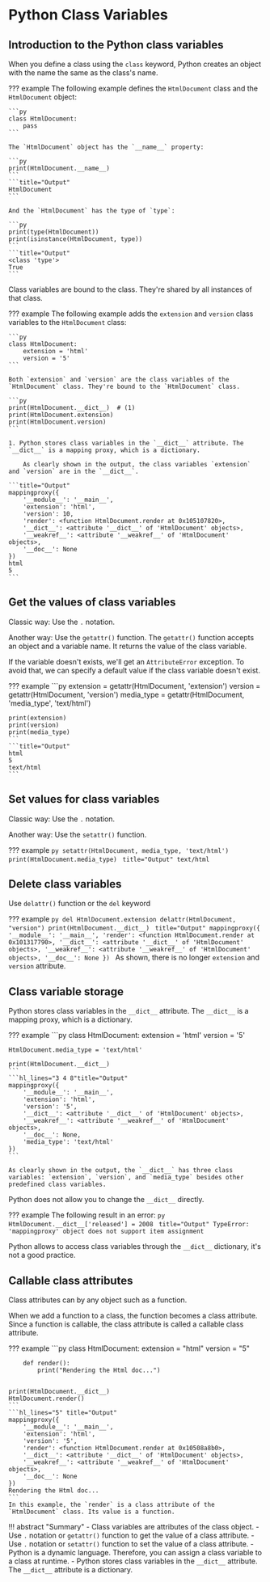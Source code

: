 # Python Class Variables

## Introduction to the Python class variables

When you define a class using the `class` keyword, Python creates an object with the name the same as the class's name.

??? example
    The following example defines the `HtmlDocument` class and the `HtmlDocument` object:

    ```py
    class HtmlDocument:
        pass
    ```

    The `HtmlDocument` object has the `__name__` property:
    
    ```py
    print(HtmlDocument.__name__)
    ```
    ```title="Output"
    HtmlDocument
    ```

    And the `HtmlDocument` has the type of `type`:

    ```py
    print(type(HtmlDocument))
    print(isinstance(HtmlDocument, type))
    ```
    ```title="Output"
    <class 'type'>
    True
    ```

Class variables are bound to the class. They're shared by all instances of that class.

??? example
    The following example adds the `extension` and `version` class variables to the `HtmlDocument` class:

    ```py
    class HtmlDocument:
        extension = 'html'
        version = '5'
    ```

    Both `extension` and `version` are the class variables of the `HtmlDocument` class. They're bound to the `HtmlDocument` class.

    ```py
    print(HtmlDocument.__dict__)  # (1)
    print(HtmlDocument.extension)
    print(HtmlDocument.version)
    ```

    1. Python stores class variables in the `__dict__` attribute. The `__dict__` is a mapping proxy, which is a dictionary.

        As clearly shown in the output, the class variables `extension` and `version` are in the `__dict__`.

    ```title="Output"
    mappingproxy({
        '__module__': '__main__',
        'extension': 'html',
        'version': 10,
        'render': <function HtmlDocument.render at 0x105107820>,
        '__dict__': <attribute '__dict__' of 'HtmlDocument' objects>,
        '__weakref__': <attribute '__weakref__' of 'HtmlDocument' objects>,
        '__doc__': None
    })
    html
    5
    ```

## Get the values of class variables

Classic way: Use the `.` notation.

Another way: Use the `getattr()` function. The `getattr()` function accepts an object and a variable name. It returns the value of the class variable.

If the variable doesn't exists, we'll get an `AttributeError` exception. To avoid that, we can specify a default value if the class variable doesn't exist.

??? example
    ```py
    extension = getattr(HtmlDocument, 'extension')
    version = getattr(HtmlDocument, 'version')
    media_type = getattr(HtmlDocument, 'media_type', 'text/html')

    print(extension)
    print(version)
    print(media_type)
    ```
    ```title="Output"
    html
    5
    text/html
    ```

## Set values for class variables

Classic way: Use the `.` notation.

Another way: Use the `setattr()` function.

??? example
    ```py
    setattr(HtmlDocument, media_type, 'text/html')
    print(HtmlDocument.media_type)
    ```
    ```title="Output"
    text/html
    ```

## Delete class variables

Use `delattr()` function or the `del` keyword

??? example
    ```py
    del HtmlDocument.extension
    delattr(HtmlDocument, "version")
    print(HtmlDocument.__dict__)
    ```
    ```title="Output"
    mappingproxy({
        '__module__': '__main__',
        'render': <function HtmlDocument.render at 0x101317790>,
        '__dict__': <attribute '__dict__' of 'HtmlDocument' objects>,
        '__weakref__': <attribute '__weakref__' of 'HtmlDocument' objects>,
        '__doc__': None
    })
    ```
    As shown, there is no longer `extension` and `version` attribute.

## Class variable storage

Python stores class variables in the `__dict__` attribute. The `__dict__` is a mapping proxy, which is a dictionary.

??? example
    ```py
    class HtmlDocument:
        extension = 'html'
        version = '5'

    HtmlDocument.media_type = 'text/html'

    print(HtmlDocument.__dict__)
    ```
    ```hl_lines="3 4 8"title="Output"
    mappingproxy({
        '__module__': '__main__',
        'extension': 'html',
        'version': '5',
        '__dict__': <attribute '__dict__' of 'HtmlDocument' objects>,
        '__weakref__': <attribute '__weakref__' of 'HtmlDocument' objects>,
        '__doc__': None,
        'media_type': 'text/html'
    })
    ```

    As clearly shown in the output, the `__dict__` has three class variables: `extension`, `version`, and `media_type` besides other predefined class variables.

Python does not allow you to change the `__dict__` directly.

??? example
    The following result in an error:
    ```py
    HtmlDocument.__dict__['released'] = 2008
    ```
    ```title="Output"
    TypeError: 'mappingproxy' object does not support item assignment
    ```

Python allows to access class variables through the `__dict__` dictionary, it's not a good practice.

## Callable class attributes

Class attributes can by any object such as a function.

When we add a function to a class, the function becomes a class attribute. Since a function is callable, the class attribute is called a callable class attribute.

??? example
    ```py
    class HtmlDocument:
        extension = "html"
        version = "5"

        def render():
            print("Rendering the Html doc...")


    print(HtmlDocument.__dict__)
    HtmlDocument.render()
    ```
    ```hl_lines="5" title="Output"
    mappingproxy({
        '__module__': '__main__',
        'extension': 'html',
        'version': '5',
        'render': <function HtmlDocument.render at 0x10508a8b0>,
        '__dict__': <attribute '__dict__' of 'HtmlDocument' objects>,
        '__weakref__': <attribute '__weakref__' of 'HtmlDocument' objects>,
        '__doc__': None
    })
    Rendering the Html doc...
    ```
    In this example, the `render` is a class attribute of the `HtmlDocument` class. Its value is a function.

!!! abstract "Summary"
    - Class variables are attributes of the class object.
    - Use `.` notation or `getattr()` function to get the value of a class attribute.
    - Use `.` notation or `setattr()` function to set the value of a class attribute.
    - Python is a dynamic language. Therefore, you can assign a class variable to a class at runtime.
    - Python stores class variables in the `__dict__` attribute. The `__dict__` attribute is a dictionary.